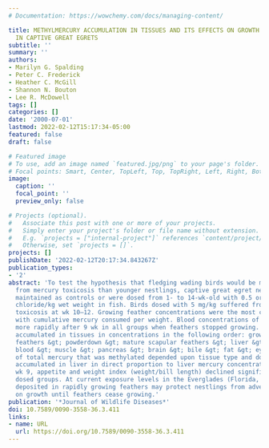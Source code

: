 ```yaml
---
# Documentation: https://wowchemy.com/docs/managing-content/

title: METHYLMERCURY ACCUMULATION IN TISSUES AND ITS EFFECTS ON GROWTH AND APPETITE
  IN CAPTIVE GREAT EGRETS
subtitle: ''
summary: ''
authors:
- Marilyn G. Spalding
- Peter C. Frederick
- Heather C. McGill
- Shannon N. Bouton
- Lee R. McDowell
tags: []
categories: []
date: '2000-07-01'
lastmod: 2022-02-12T15:17:34-05:00
featured: false
draft: false

# Featured image
# To use, add an image named `featured.jpg/png` to your page's folder.
# Focal points: Smart, Center, TopLeft, Top, TopRight, Left, Right, BottomLeft, Bottom, BottomRight.
image:
  caption: ''
  focal_point: ''
  preview_only: false

# Projects (optional).
#   Associate this post with one or more of your projects.
#   Simply enter your project's folder or file name without extension.
#   E.g. `projects = ["internal-project"]` references `content/project/deep-learning/index.md`.
#   Otherwise, set `projects = []`.
projects: []
publishDate: '2022-02-12T20:17:34.843267Z'
publication_types:
- '2'
abstract: 'To test the hypothesis that fledging wading birds would be more at risk
  from mercury toxicosis than younger nestlings, captive great egret nestlings were
  maintained as controls or were dosed from 1- to 14-wk-old with 0.5 or 5 mg methylmercury
  chloride/kg wet weight in fish. Birds dosed with 5 mg/kg suffered from subacute
  toxicosis at wk 10–12. Growing feather concentrations were the most closely correlated
  with cumulative mercury consumed per weight. Blood concentrations of mercury increased
  more rapidly after 9 wk in all groups when feathers stopped growing. Total mercury
  accumulated in tissues in concentrations in the following order: growing scapular
  feathers &gt; powderdown &gt; mature scapular feathers &gt; liver &gt; kidney &gt;
  blood &gt; muscle &gt; pancreas &gt; brain &gt; bile &gt; fat &gt; eye. The proportion
  of total mercury that was methylated depended upon tissue type and dose group. Selenium
  accumulated in liver in direct proportion to liver mercury concentrations. After
  wk 9, appetite and weight index (weight/bill length) declined significantly in both
  dosed groups. At current exposure levels in the Everglades (Florida, USA) mercury
  deposited in rapidly growing feathers may protect nestlings from adverse effects
  on growth until feathers cease growing.'
publication: '*Journal of Wildlife Diseases*'
doi: 10.7589/0090-3558-36.3.411
links:
- name: URL
  url: https://doi.org/10.7589/0090-3558-36.3.411
---
```

